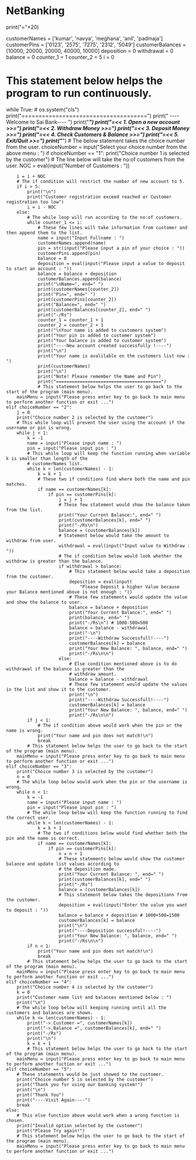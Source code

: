 # NetBanking
print("="*20)

customerNames = ['kumar', 'navya', 'meghana', 'anil', 'padmaja']
customerPins = ['0123', '2575', '7275', '2312', '5049']
customerBalances = [10000, 20000, 20000, 40000, 10000]
deposition = 0
withdrawal = 0
balance = 0
counter_1 = 1
counter_2 = 5
i = 0

# This statement below helps the program to run continuously.
while True:
    # os.system("cls")
    print("=====================================")
    print(" ----Welcome to Sai Bank----       ")
    print("*************************************")
    print("=<< 1. Open a new account         >>=")
    print("=<< 2. Withdraw Money             >>=")
    print("=<< 3. Deposit Money              >>=")
    print("=<< 4. Check Customers & Balance  >>=")
    print("=<< 5. Exit/Quit                  >>=")
    print("*************************************")
    # The below statement takes the choice number from the user.
    choiceNumber = input("Select your choice number from the above menu : ")
    if choiceNumber == "1":
        print("Choice number 1 is selected by the customer")
        # The line below will take the no:of customers from the user.
        NOC = eval(input("Number of Customers : "))
 
        i = i + NOC
        # The if condition will restrict the number of new account to 5.
        if i > 5:
            print("\n")
            print("Customer registration exceed reached or Customer registration too low")
            i = i - NOC
        else:
            # The while loop will run according to the no:of customers.
            while counter_1 <= i:
                # These few lines will take information from customer and then append them to the list.
                name = input("Input Fullname : ")
                customerNames.append(name)
                pin = str(input("Please input a pin of your choice : "))
                customerPins.append(pin)
                balance = 0
                deposition = eval(input("Please input a value to deposit to start an account : "))
                balance = balance + deposition
                customerBalances.append(balance)
                print("\nName=", end=" ")
                print(customerNames[counter_2])
                print("Pin=", end=" ")
                print(customerPins[counter_2])
                print("Balance=", end=" ")
                print(customerBalances[counter_2], end=" ")
                print("-/Rs")
                counter_1 = counter_1 + 1
                counter_2 = counter_2 + 1
                print("\nYour name is added to customers system")
                print("Your pin is added to customer system")
                print("Your balance is added to customer system")
                print("----New account created successfully !----")
                print("\n")
                print("Your name is avalilable on the customers list now : ")
                print(customerNames)
                print("\n")
                print("Note! Please remember the Name and Pin")
                print("========================================")
                # This statement below helps the user to go back to the start of the program (main menu).
        mainMenu = input("Please press enter key to go back to main menu to perform another function or exit ...")
    elif choiceNumber == "2":
        j = 0
        print("Choice number 2 is selected by the customer")
        # This while loop will prevent the user using the account if the username or pin is wrong.
        while j < 1:
            k = -1
            name = input("Please input name : ")
            pin = input("Please input pin : ")
            # This while loop will keep the function running when variable k is smaller than length of the
            # customerNames list.
            while k < len(customerNames) - 1:
                k = k + 1
                # These two if conditions find where both the name and pin matches.
                if name == customerNames[k]:
                    if pin == customerPins[k]:
                        j = j + 1
                        # These few statement would show the balance taken from the list.
                        print("Your Current Balance:", end=" ")
                        print(customerBalances[k], end=" ")
                        print("-/Rs\n")
                        balance = (customerBalances[k])
                        # Statement below would take the amount to withdraw from user.
                        withdrawal = eval(input("Input value to Withdraw : "))
                        # The if condition below would look whether the withdraw is greater than the balance.
                        if withdrawal > balance:
                            # This statement below would take a deposition from the customer.
                            deposition = eval(input(
                                "Please Deposit a higher Value because your Balance mentioned above is not enough : "))
                            # These few statements would update the value and show the balance to user.
                            balance = balance + deposition
                            print("Your Current Balance:", end=" ")
                            print(balance, end=" ")
                            print("-/Rs\n") # 1000-500=500
                            balance = balance - withdrawal
                            print("-\n")
                            print("----Withdraw Successfull!----")
                            customerBalances[k] = balance
                            print("Your New Balance: ", balance, end=" ")
                            print("-/Rs\n\n")
                        else:
                            # Else condition mentioned above is to do withdrawal if the balance is greater than the
                            # withdraw amount.
                            balance = balance - withdrawal
                            # These few statement would update the values in the list and show it to the customer.
                            print("\n")
                            print("----Withdraw Successfull!----")
                            customerBalances[k] = balance
                            print("Your New Balance: ", balance, end=" ")
                            print("-/Rs\n\n")
            if j < 1:
                # The if condition above would work when the pin or the name is wrong.
                print("Your name and pin does not match!\n")
                break
            # This statement below helps the user to go back to the start of the program (main menu).
        mainMenu = input("Please press enter key to go back to main menu to perform another function or exit ...")
    elif choiceNumber == "3":
        print("Choice number 3 is selected by the customer")
        n = 0
        # The while loop below would work when the pin or the username is wrong.
        while n < 1:
            k = -1
            name = input("Please input name : ")
            pin = input("Please input pin : ")
            # The while loop below will keep the function running to find the correct user.
            while k < len(customerNames) - 1:
                k = k + 1
                # The two if conditions below would find whether both the pin and the name is correct.
                if name == customerNames[k]:
                    if pin == customerPins[k]:
                        n = n + 1
                        # These statements below would show the customer balance and update list values according to
                        # the deposition made.
                        print("Your Current Balance: ", end=" ")
                        print(customerBalances[k], end=" ")
                        print("-/Rs")
                        balance = (customerBalances[k])
                        # This statement below takes the depositionn from the customer.
                        deposition = eval(input("Enter the value you want to deposit : "))
                        balance = balance + deposition # 1000+500=1500
                        customerBalances[k] = balance
                        print("\n")
                        print("----Deposition successful!----")
                        print("Your New Balance: ", balance, end=" ")
                        print("-/Rs\n\n")
            if n < 1:
                print("Your name and pin does not match!\n")
                break
            # This statement below helps the user to go back to the start of the program (main menu).
        mainMenu = input("Please press enter key to go back to main menu to perform another function or exit ...")
    elif choiceNumber == "4":
        print("Choice number 4 is selected by the customer")
        k = 0
        print("Customer name list and balances mentioned below : ")
        print("\n")
        # The while loop below will keeping running until all the customers and balances are shown.
        while k <= len(customerNames) - 1:
            print("->.Customer =", customerNames[k])
            print("->.Balance =", customerBalances[k], end=" ")
            print("-/Rs")
            print("\n")
            k = k + 1
            # This statement below helps the user to go back to the start of the program (main menu).
        mainMenu = input("Please press enter key to go back to main menu to perform another fuction or exit ...")
    elif choiceNumber == "5":
        # These statements would be just showed to the customer.
        print("Choice number 5 is selected by the customer")
        print("Thank you for using our banking system!")
        print("\n")
        print("Thank You")
        print("----Visit Again----")
        break
    else:
        # This else function above would work when a wrong function is chosen.
        print("Invalid option selected by the customer")
        print("Please Try again!")
        # This statement below helps the user to go back to the start of the program (main menu).
        mainMenu = input("Please press enter key to go back to main menu to perform another function or exit ...")
